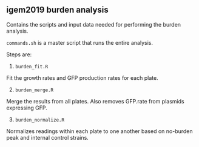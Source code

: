 ## igem2019 burden analysis

Contains the scripts and input data needed for performing the burden analysis.

`commands.sh` is a master script that runs the entire analysis.

Steps are:

1. `burden_fit.R`

Fit the growth rates and GFP production rates for each plate.

2. `burden_merge.R`

Merge the results from all plates. Also removes GFP.rate from plasmids expressing GFP.

3. `burden_normalize.R`

Normalizes readings within each plate to one another based on no-burden peak and internal control strains.
